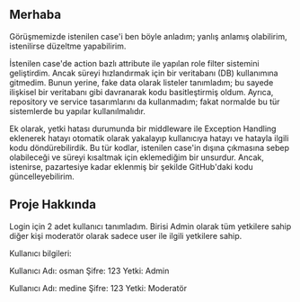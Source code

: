 ## Merhaba

Görüşmemizde istenilen case'i ben böyle anladım; yanlış anlamış olabilirim, istenilirse düzeltme yapabilirim. 

İstenilen case'de action bazlı attribute ile yapılan role filter sistemini geliştirdim. Ancak süreyi hızlandırmak için bir veritabanı (DB) kullanımına gitmedim. Bunun yerine, fake data olarak listeler tanımladım; bu sayede ilişkisel bir veritabanı gibi davranarak kodu basitleştirmiş oldum. Ayrıca, repository ve service tasarımlarını da kullanmadım; fakat normalde bu tür sistemlerde bu yapılar kullanılmalıdır.

Ek olarak, yetki hatası durumunda bir middleware ile Exception Handling eklenerek hatayı otomatik olarak yakalayıp kullanıcıya hatayı ve hatayla ilgili kodu döndürebilirdik. Bu tür kodlar, istenilen case'in dışına çıkmasına sebep olabileceği ve süreyi kısaltmak için eklemediğim bir unsurdur. Ancak, istenirse, pazartesiye kadar eklenmiş bir şekilde GitHub'daki kodu güncelleyebilirim.

## Proje Hakkında

Login için 2 adet kullanıcı tanımladım. Birisi Admin olarak tüm yetkilere sahip diğer kişi moderatör olarak sadece user ile ilgili yetkilere sahip.

Kullanıcı bilgileri:

Kullanıcı Adı: osman
Şifre: 123
Yetki: Admin

Kullanıcı Adı: medine
Şifre: 123
Yetki: Moderatör

